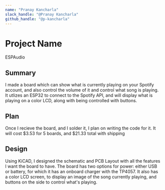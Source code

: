 ```yaml
---
name: "Pranay Kancharla"
slack_handle: "@Pranay Kancharla"
github_handle: "@p-kancharla"
---
```


# Project Name
ESPAudio

## Summary
I made a board which can show what is currently playing on your Spotify account, and also control the volume of it and control what song is playing. It utlizes an ESP32 to connect to the Spotify API, and will display what is playing on a color LCD, along with being controlled with buttons.

## Plan
Once I recieve the board, and I solder it, I plan on writing the code for it.
It will cost $3.53 for 5 boards, and $21.33 total with shipping

## Design
Using KiCAD, I designed the schematic and PCB Layout with all the features I want the board to have. The board has two options for power: either USB or battery, for which it has an onboard charger with the TP4057. It also has a color LCD screen, to display an image of the song currently playing, and buttons on the side to control what's playing.
